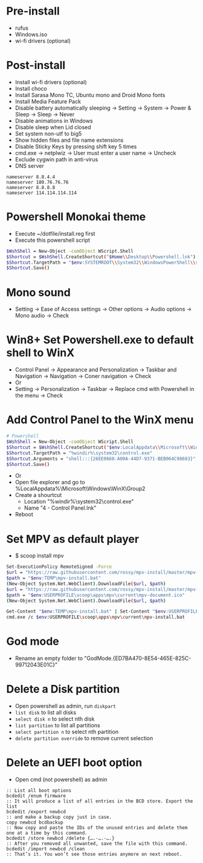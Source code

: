 Pre-install
=====
* rufus
* Windows.iso
* wi-fi drivers (optional)

Post-install
=====
* Install wi-fi drivers (optional)
* Install choco
* Install Sarasa Mono TC, Ubuntu mono and Droid Mono fonts
* Install Media Feature Pack
* Disable battery automatically sleeping -> Setting -> System -> Power & Sleep -> Sleep -> Never
* Disable animations in Windows
* Disable sleep when Lid closed
* Set system non-utf to big5
* Show hidden files and file name extensions
* Disable Sticky Keys by pressing shift key 5 times
* cmd.exe -> netplwiz -> User must enter a user name -> Uncheck
* Exclude cygwin path in anti-virus
* DNS server
```resolv
nameserver 8.8.4.4
nameserver 180.76.76.76
nameserver 8.8.8.8
nameserver 114.114.114.114
```

Powershell Monokai theme
=====
* Execute ~/dotfile/install.reg first
* Execute this powershell script
```sh
$WshShell = New-Object -comObject WScript.Shell
$Shortcut = $WshShell.CreateShortcut("$Home\\Desktop\\Powershell.lnk")
$Shortcut.TargetPath = "$env:SYSTEMROOT\\System32\\WindowsPowerShell\\v1.0\\powershell.exe"
$Shortcut.Save()
```

Mono sound
=====
* Setting -> Ease of Access settings -> Other options -> Audio options -> Mono audio -> Check

Win8+ Set Powershell.exe to default shell to WinX
=====
* Control Panel -> Appearance and Personalization -> Taskbar and Navigation -> Navigation -> Coner navigation -> Check
* Or
* Setting -> Personalization -> Taskbar -> Replace cmd with Powershell in the menu -> Check

Add Control Panel to the WinX menu
=====
```sh
# Powershell
$WshShell = New-Object -comObject WScript.Shell
$Shortcut = $WshShell.CreateShortcut("$env:LocalAppdata\\Microsoft\\Windows\\WinX\\Group2\\4 - Control Panel.lnk")
$Shortcut.TargetPath = "%windir%\system32\control.exe"
$Shortcut.Arguments = "shell:::{26EE0668-A00A-44D7-9371-BEB064C98683}"
$Shortcut.Save()
```
* Or
* Open file explorer and go to %LocalAppdata%\Microsoft\Windows\WinX\Group2
* Create a shourtcut
    * Location "%windir%\system32\control.exe"
    * Name "4 - Control Panel.lnk"
* Reboot

Set MPV as default player
=====
* $ scoop install mpv
```sh
Set-ExecutionPolicy RemoteSigned -Force
$url = "https://raw.githubusercontent.com/rossy/mpv-install/master/mpv-install.bat"
$path = "$env:TEMP\mpv-install.bat"
(New-Object System.Net.WebClient).DownloadFile($url, $path)
$url = "https://raw.githubusercontent.com/rossy/mpv-install/master/mpv-document.ico"
$path = "$env:USERPROFILE\scoop\apps\mpv\current\mpv-document.ico"
(New-Object System.Net.WebClient).DownloadFile($url, $path)

Get-Content "$env:TEMP\mpv-install.bat" | Set-Content "$env:USERPROFILE\scoop\apps\mpv\current\mpv-install.bat"
cmd.exe /c $env:USERPROFILE\scoop\apps\mpv\current\mpv-install.bat
```

God mode
=====
* Rename an empty folder to "GodMode.{ED7BA470-8E54-465E-825C-99712043E01C}"

Delete a Disk partition
=====
* Open powershell as admin, run `diskpart`
* `list disk` to list all disks
* `select disk n` to select nth disk
* `list partition` to list all partitions
* `select partition n` to select nth partition
* `delete partition override` to remove current selection

Delete an UEFI boot option
=====
* Open cmd (not powershell) as admin
```dosbatch
:: List all boot options
bcdedit /enum firmware
:: It will produce a list of all entries in the BCD store. Export the list
bcdedit /export newbcd
:: and make a backup copy just in case.
copy newbcd bcdbackup
:: Now copy and paste the IDs of the unused entries and delete them one at a time by this command.
bcdedit /store newbcd /delete {….-….-….}
:: After you removed all unwanted, save the file with this command.
bcdedit /import newbcd /clean
:: That’s it. You won’t see those entries anymore on next reboot.
```
